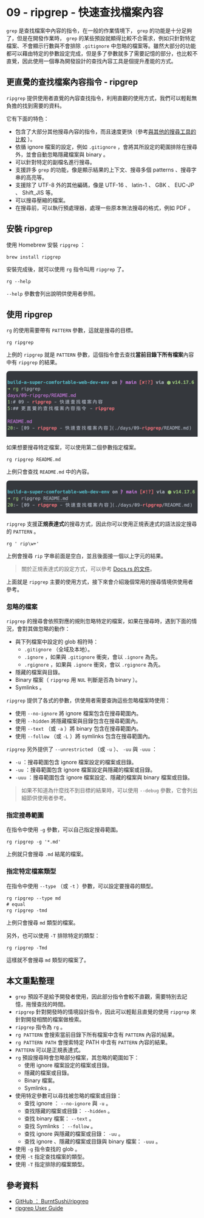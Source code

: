 # 09 - ripgrep - 快速查找檔案內容

`grep` 是查找檔案中內容的指令，在一般的作業情境下， `grep` 的功能是十分足夠了，但是在開發作業時， `grep` 的某些預設就顯得比較不合需求，例如只針對特定檔案、不會顯示行數與不會排除 `.gitignore` 中忽略的檔案等。雖然大部分的功能都可以藉由特定的參數設定完成，但是多了參數就多了需要記憶的部分，也比較不直覺，因此使用一個專為開發設計的查找內容工具是個提升產能的方式。

## 更直覺的查找檔案內容指令 - ripgrep

`ripgrep` 提供使用者直覺的內容查找指令，利用直觀的使用方式，我們可以輕鬆無負擔的找到需要的資料。

它有下面的特色：

- 包含了大部分其他搜尋內容的指令，而且速度更快（參考[與其他的搜尋工具的比較](https://github.com/BurntSushi/ripgrep#quick-examples-comparing-tools) ）。
- 依循 ignore 檔案的設定，例如 `.gitignore` ，會將其所設定的範圍排除在搜尋外，並會自動忽略隱藏檔案與 binary 。
- 可以針對特定的副檔名進行搜尋。
- 支援許多 `grep` 的功能，像是顯示結果的上下文、搜尋多個 patterns 、搜尋字串的高亮等。
- 支援除了 UTF-8 外的其他編碼，像是 UTF-16 、 latin-1 、 GBK 、 EUC-JP 、 Shift_JIS 等。
- 可以搜尋壓縮的檔案。
- 在搜尋前，可以執行預處理器，處理一些原本無法搜尋的格式，例如 PDF 。

## 安裝 ripgrep

使用 Homebrew 安裝 `ripgrep` ：

```shell
brew install ripgrep
```

安裝完成後，就可以使用 `rg` 指令叫用 `ripgrep` 了。

```shell
rg --help
```

`--help` 參數會列出說明供使用者參照。

## 使用 ripgrep

`rg` 的使用需要帶有 `PATTERN` 參數，這就是搜尋的目標。

```shell
rg ripgrep
```

上例的 `ripgrep` 就是 `PATTERN` 參數，這個指令會去查找**當前目錄下所有檔案**內容中有 `ripgrep` 的結果。

![normal](./assets/normal.png)

如果想要搜尋特定檔案，可以使用第二個參數指定檔案。

```shell
rg ripgrep README.md
```

上例只會查找 `README.md` 中的內容。

![specific](./assets/specific.png)

`ripgrep` 支援**正規表達式**的搜尋方式，因此你可以使用正規表達式的語法設定搜尋的 `PATTERN` 。

```shell
rg ' rip\w+'
```

上例會搜尋 `rip` 字串前面是空白，並且後面接一個以上字元的結果。

> 關於正規表達式的設定方式，可以參考 [Docs.rs 的文件](https://docs.rs/regex/1.5.4/regex/#syntax)。

上面就是 `ripgrep` 主要的使用方式，接下來會介紹幾個常用的搜尋情境供使用者參考。

### 忽略的檔案

`ripgrep` 的搜尋會依照對應的規則忽略特定的檔案，如果在搜尋時，遇到下面的情況，會對其做忽略的動作：

- 與下列檔案中設定的 glob 相符時：
  - `.gitignore` （全域及本地）。
  - `.ignore` ，如果與 `.gitignore` 衝突，會以 `.ignore` 為先。
  - `.rgignore` ，如果與 `.ignore` 衝突，會以 `.rgignore` 為先。
- 隱藏的檔案與目錄。
- Binary 檔案（ `ripgrep` 用 `NUL` 判斷是否為 binary ）。
- Symlinks 。

`ripgrep` 提供了各式的參數，供使用者需要查詢這些忽略檔案時使用：

- 使用 `--no-ignore` 將 ignore 檔案包含在搜尋範圍內。
- 使用 `--hidden` 將隱藏檔案與目錄包含在搜尋範圍內。
- 使用 `--text` （或 `-a` ）將 binary 包含在搜尋範圍內。
- 使用 `--follow` （或 `-L` ）將 symlinks 包含在搜尋範圍內。

`ripgrep` 另外提供了 `--unrestricted` （或 `-u` ）、 `-uu` 與 `-uuu` ：

- `-u` ：搜尋範圍包含 ignore 檔案設定的檔案或目錄。
- `-uu` ：搜尋範圍包含 ignore 檔案設定與隱藏的檔案或目錄。
- `-uuu` ：搜尋範圍包含 ignore 檔案設定、隱藏的檔案與 binary 檔案或目錄。

> 如果不知道為什麼找不到目標的結果時，可以使用 `--debug` 參數，它會列出細節供使用者參考。

### 指定搜尋範圍

在指令中使用 `-g` 參數，可以自己指定搜尋範圍。

```shell
rg ripgrep -g '*.md'
```

上例就只會搜尋 `.md` 結尾的檔案。

### 指定特定檔案類型

在指令中使用 `--type` （或 `-t` ）參數，可以設定要搜尋的類型。

```shell
rg ripgrep --type md
# equal
rg ripgrep -tmd
```

上例只會搜尋 `md` 類型的檔案。

另外，也可以使用 `-T` 排除特定的類型：

```shell
rg ripgrep -Tmd
```

這樣就不會搜尋 `md` 類型的檔案了。

## 本文重點整理

- `grep` 預設不是給予開發者使用，因此部分指令會較不直觀，需要特別去記憶，拖慢查找的時間。
- `ripgrep` 針對開發時的情境設計指令，因此可以輕鬆且直覺的使用 `ripgrep` 來針對開發相關的檔案做檢索。
- `ripgrep` 指令為 `rg` 。
- `rg PATTERN` 會搜索當前目錄下所有檔案中含有 `PATTERN` 內容的結果。
- `rg PATTERN PATH` 會搜索特定 PATH 中含有 `PATTERN` 內容的結果。
- `PATTERN` 可以是正規表達式。
- `rg` 預設搜尋時會忽略部分檔案，其忽略的範圍如下：
  - 使用 ignore 檔案設定的檔案或目錄。
  - 隱藏的檔案或目錄。
  - Binary 檔案。
  - Symlinks 。
- 使用特定參數可以尋找被忽略的檔案或目錄：
  - 查找 ignore ： `--no-ignore` 與 `-u` 。
  - 查找隱藏的檔案或目錄： `--hidden` 。
  - 查找 binary 檔案： `--text` 。
  - 查找 Symlinks ： `--follow` 。
  - 查找 ignore 與隱藏的檔案或目錄： `-uu` 。
  - 查找 ignore 、隱藏的檔案或目錄與 binary 檔案： `-uuu` 。
- 使用 `-g` 指令查找的 glob 。
- 使用 `-t` 指定查找檔案的類型。
- 使用 `-T` 指定排除的檔案類型。

## 參考資料

- [GitHub ： BurntSushi/ripgrep](https://github.com/BurntSushi/ripgrep)
- [ripgrep User Guide](https://github.com/BurntSushi/ripgrep/blob/9b01a8f9ae53ebcd05c27ec21843758c2c1e823f/GUIDE.md)
